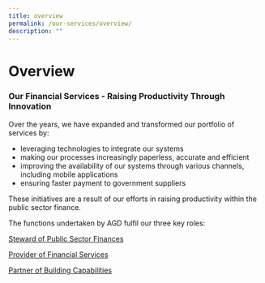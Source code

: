 ```yaml
---
title: overview
permalink: /our-services/overview/
description: ""
---
```

Overview
========

### Our Financial Services - Raising Productivity Through Innovation

Over the years, we have expanded and transformed our portfolio of services by:

*   leveraging technologies to integrate our systems
*   making our processes increasingly paperless, accurate and efficient
*   improving the availability of our systems through various channels, including mobile applications
*   ensuring faster payment to government suppliers

These initiatives are a result of our efforts in raising productivity within the public sector finance.

The functions undertaken by AGD fulfil our three key roles:

[Steward of Public Sector Finances](/our-services/steward-of-public-sector-finances/)

[Provider of Financial Services](/our-services/provider-of-financial-services/)

[Partner of Building Capabilities](/our-services/partner-of-building-capabilities/)